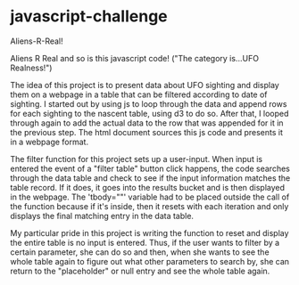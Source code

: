 # javascript-challenge
Aliens-R-Real!

Aliens R Real and so is this javascript code! ("The category is...UFO Realness!")

The idea of this project is to present data about UFO sighting and display them on a webpage in a table that can be filtered according to date of sighting. I started out by using js to loop through the data and append rows for each sighting to the nascent table, using d3 to do so. After that, I looped through again to add the actual data to the row that was appended for it in the previous step.  The html document sources this js code and presents it in a webpage format. 

The filter function for this project sets up a user-input. When input is entered the event of a "filter table" button click happens, the code searches through the data table and check to see if the input information matches the table record. If it does, it goes into the results bucket and is then displayed in the webpage. The 'tbody=""' variable had to be placed outside the call of the function because if it's inside, then it resets with each iteration and only displays the final matching entry in the data table. 

My particular pride in this project is writing the function to reset and display the entire table is no input is entered. Thus, if the user wants to filter by a certain parameter, she can do so and then, when she wants to see the whole table again to figure out what other parameters to search by, she can return to the "placeholder" or null entry and see the whole table again. 